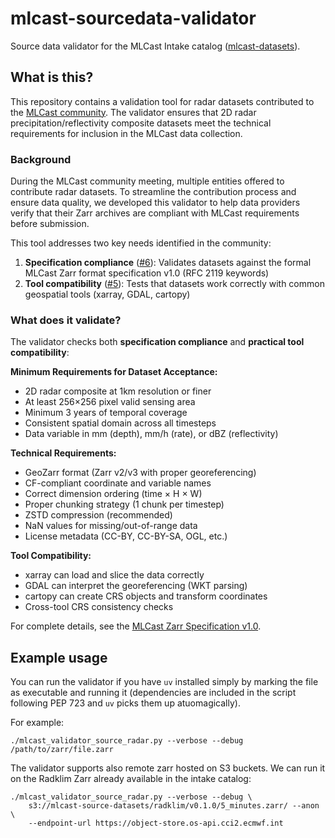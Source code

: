 # mlcast-sourcedata-validator

Source data validator for the MLCast Intake catalog ([mlcast-datasets](https://github.com/mlcast-community/mlcast-datasets)).

## What is this?

This repository contains a validation tool for radar datasets contributed to the [MLCast community](https://github.com/mlcast-community). The validator ensures that 2D radar precipitation/reflectivity composite datasets meet the technical requirements for inclusion in the MLCast data collection.

### Background

During the MLCast community meeting, multiple entities offered to contribute radar datasets. To streamline the contribution process and ensure data quality, we developed this validator to help data providers verify that their Zarr archives are compliant with MLCast requirements before submission.

This tool addresses two key needs identified in the community:
1. **Specification compliance** ([#6](https://github.com/mlcast-community/mlcast-datasets/issues/6)): Validates datasets against the formal MLCast Zarr format specification v1.0 (RFC 2119 keywords)
2. **Tool compatibility** ([#5](https://github.com/mlcast-community/mlcast-datasets/issues/5)): Tests that datasets work correctly with common geospatial tools (xarray, GDAL, cartopy)

### What does it validate?

The validator checks both **specification compliance** and **practical tool compatibility**:

**Minimum Requirements for Dataset Acceptance:**
- 2D radar composite at 1km resolution or finer
- At least 256×256 pixel valid sensing area
- Minimum 3 years of temporal coverage
- Consistent spatial domain across all timesteps
- Data variable in mm (depth), mm/h (rate), or dBZ (reflectivity)

**Technical Requirements:**
- GeoZarr format (Zarr v2/v3 with proper georeferencing)
- CF-compliant coordinate and variable names
- Correct dimension ordering (time × H × W)
- Proper chunking strategy (1 chunk per timestep)
- ZSTD compression (recommended)
- NaN values for missing/out-of-range data
- License metadata (CC-BY, CC-BY-SA, OGL, etc.)

**Tool Compatibility:**
- xarray can load and slice the data correctly
- GDAL can interpret the georeferencing (WKT parsing)
- cartopy can create CRS objects and transform coordinates
- Cross-tool CRS consistency checks

For complete details, see the [MLCast Zarr Specification v1.0](docs/mlcast_zarr_spec_v1.0.md).

## Example usage

You can run the validator if you have `uv` installed simply by marking the file as executable and running it (dependencies are included in the script following PEP 723 and `uv` picks them up atuomagically).

For example:
```
./mlcast_validator_source_radar.py --verbose --debug /path/to/zarr/file.zarr
```

The validator supports also remote zarr hosted on S3 buckets. We can run it on the Radklim Zarr already available in the intake catalog:
```
./mlcast_validator_source_radar.py --verbose --debug \
    s3://mlcast-source-datasets/radklim/v0.1.0/5_minutes.zarr/ --anon \
    --endpoint-url https://object-store.os-api.cci2.ecmwf.int
```

